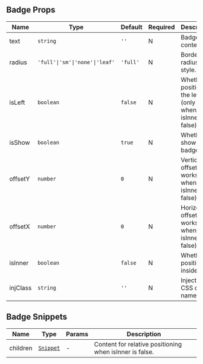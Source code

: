 ## Badge Props

| Name     | Type                           | Default  | Required | Description                                                         |
| -------- | ------------------------------ | -------- | -------- | ------------------------------------------------------------------- |
| text     | `string`                       | `''`     | N        | Badge text content.                                                 |
| radius   | `'full'\|'sm'\|'none'\|'leaf'` | `'full'` | N        | Border radius style.                                                |
| isLeft   | `boolean`                      | `false`  | N        | Whether to position on the left (only works when isInner is false). |
| isShow   | `boolean`                      | `true`   | N        | Whether to show the badge.                                          |
| offsetY  | `number`                       | `0`      | N        | Vertical offset (only works when isInner is false).                 |
| offsetX  | `number`                       | `0`      | N        | Horizontal offset (only works when isInner is false).               |
| isInner  | `boolean`                      | `false`  | N        | Whether to position inside.                                         |
| injClass | `string`                       | `''`     | N        | Injected CSS class name.                                            |

## Badge Snippets

| Name     | Type                                                                | Params | Description                                             |
| -------- | ------------------------------------------------------------------- | ------ | ------------------------------------------------------- |
| children | [`Snippet`](https://svelte.dev/docs/svelte/snippet#Typing-snippets) | -      | Content for relative positioning when isInner is false. |
